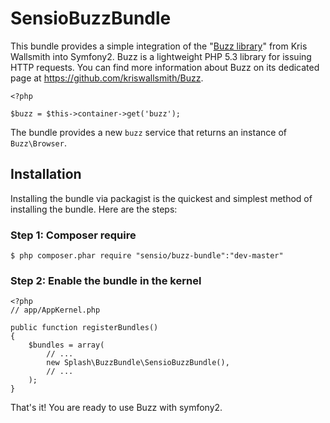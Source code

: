 SensioBuzzBundle
================

This bundle provides a simple integration of the "[Buzz
library](https://github.com/kriswallsmith/Buzz)" from Kris Wallsmith into Symfony2. Buzz is a
lightweight PHP 5.3 library for issuing HTTP requests. You can find more
information about Buzz on its dedicated page at
https://github.com/kriswallsmith/Buzz.

    <?php

    $buzz = $this->container->get('buzz');

The bundle provides a new `buzz` service that returns an instance of
`Buzz\Browser`.

## Installation

Installing the bundle via packagist is the quickest and simplest method of installing the bundle. Here are the steps:

### Step 1: Composer require

    $ php composer.phar require "sensio/buzz-bundle":"dev-master"

### Step 2: Enable the bundle in the kernel

    <?php
    // app/AppKernel.php

    public function registerBundles()
    {
        $bundles = array(
            // ...
            new Splash\BuzzBundle\SensioBuzzBundle(),
            // ...
        );
    }

That's it! You are ready to use Buzz with symfony2.
